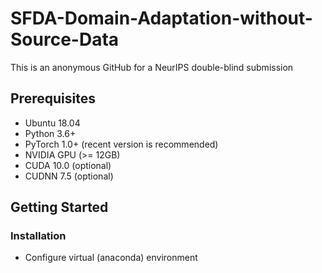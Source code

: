 # SFDA-Domain-Adaptation-without-Source-Data
This is an anonymous GitHub for a NeurIPS double-blind submission


## Prerequisites
* Ubuntu 18.04    
* Python 3.6+    
* PyTorch 1.0+ (recent version is recommended)     
* NVIDIA GPU (>= 12GB)      
* CUDA 10.0 (optional)         
* CUDNN 7.5 (optional)         

## Getting Started

### Installation
* Configure virtual (anaconda) environment

